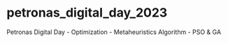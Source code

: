 # petronas_digital_day_2023
Petronas Digital Day - Optimization - Metaheuristics Algorithm - PSO &amp; GA
